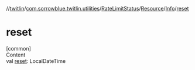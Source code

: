//[twitlin](../../../../index.md)/[com.sorrowblue.twitlin.utilities](../../../index.md)/[RateLimitStatus](../../index.md)/[Resource](../index.md)/[Info](index.md)/[reset](reset.md)



# reset  
[common]  
Content  
val [reset](reset.md): LocalDateTime  



